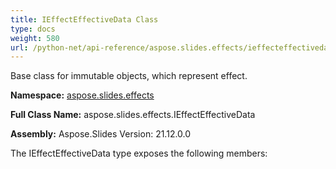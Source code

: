 ```yaml
---
title: IEffectEffectiveData Class
type: docs
weight: 580
url: /python-net/api-reference/aspose.slides.effects/ieffecteffectivedata/
---
```


Base class for immutable objects, which represent effect.

**Namespace:** [aspose.slides.effects](/slides/python-net/api-reference/aspose.slides.effects/)

**Full Class Name:** aspose.slides.effects.IEffectEffectiveData

**Assembly:**  Aspose.Slides Version: 21.12.0.0

The IEffectEffectiveData type exposes the following members:
